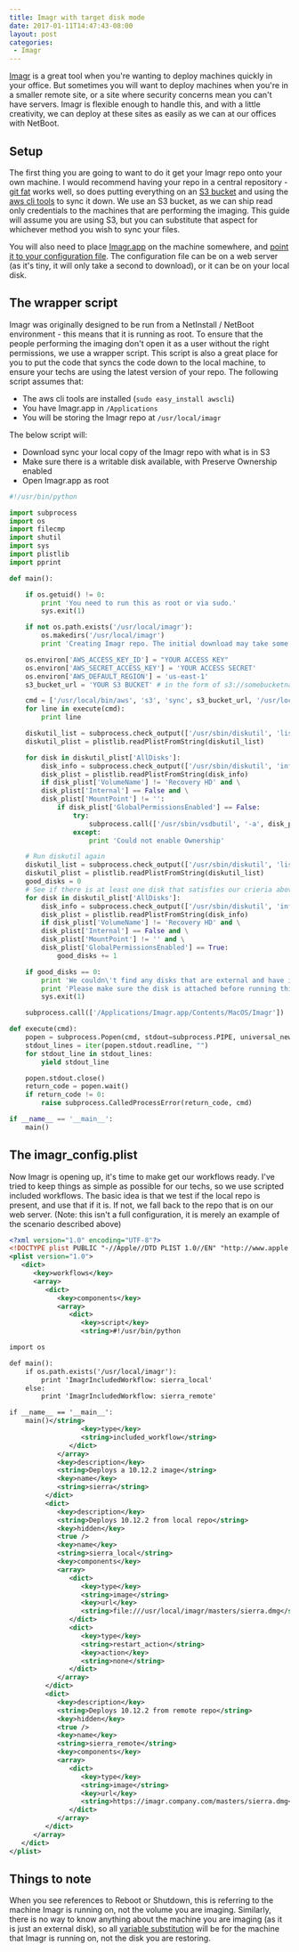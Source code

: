 ```yaml
---
title: Imagr with target disk mode
date: 2017-01-11T14:47:43-08:00
layout: post
categories:
 - Imagr
---
```

[Imagr](https://github.com/grahamgilbert/imagr) is a great tool when you're wanting to deploy machines quickly in your office. But sometimes you will want to deploy machines when you're in a smaller remote site, or a site where security concerns mean you can't have servers. Imagr is flexible enough to handle this, and with a little creativity, we can deploy at these sites as easily as we can at our offices with NetBoot.

## Setup

The first thing you are going to want to do it get your Imagr repo onto your own machine. I would recommend having your repo in a central repository - [git fat](https://www.afp548.com/2014/11/24/introduction-to-git-fat-for-munki/) works well, so does putting everything on an [S3 bucket](https://aws.amazon.com/s3/) and using the [aws cli tools](https://aws.amazon.com/cli/) to sync it down. We use an S3 bucket, as we can ship read only credentials to the machines that are performing the imaging. This guide will assume you are using S3, but you can substitute that aspect for whichever method you wish to sync your files. <!-- more -->

You will also need to place [Imagr.app](https://github.com/grahamgilbert/imagr/releases) on the machine somewhere, and [point it to your configuration file](https://github.com/grahamgilbert/imagr/wiki/App-Config). The configuration file can be on a web server (as it's tiny, it will only take a second to download), or it can be on your local disk.

## The wrapper script

Imagr was originally designed to be run from a NetInstall / NetBoot environment - this means that it is running as root. To ensure that the people performing the imaging don't open it as a user without the right permissions, we use a wrapper script. This script is also a great place for you to put the code that syncs the code down to the local machine, to ensure your techs are using the latest version of your repo. The following script assumes that:

* The aws cli tools are installed (`sudo easy_install awscli`)
* You have Imagr.app in `/Applications`
* You will be storing the Imagr repo at `/usr/local/imagr`

The below script will:

* Download sync your local copy of the Imagr repo with what is in S3
* Make sure there is a writable disk available, with Preserve Ownership enabled
* Open Imagr.app as root

``` python /usr/local/bin/imagr
#!/usr/bin/python

import subprocess
import os
import filecmp
import shutil
import sys
import plistlib
import pprint

def main():

    if os.getuid() != 0:
        print 'You need to run this as root or via sudo.'
        sys.exit(1)

    if not os.path.exists('/usr/local/imagr'):
        os.makedirs('/usr/local/imagr')
        print 'Creating Imagr repo. The initial download may take some time.'

    os.environ['AWS_ACCESS_KEY_ID'] = "YOUR ACCESS KEY"
    os.environ['AWS_SECRET_ACCESS_KEY'] = 'YOUR ACCESS SECRET'
    os.environ['AWS_DEFAULT_REGION'] = 'us-east-1'
    s3_bucket_url = 'YOUR S3 BUCKET' # in the form of s3://somebucketname

    cmd = ['/usr/local/bin/aws', 's3', 'sync', s3_bucket_url, '/usr/local/imagr/', '--exclude', '.git/*', '--delete']
    for line in execute(cmd):
        print line

    diskutil_list = subprocess.check_output(['/usr/sbin/diskutil', 'list', '-plist'])
    diskutil_plist = plistlib.readPlistFromString(diskutil_list)

    for disk in diskutil_plist['AllDisks']:
        disk_info = subprocess.check_output(['/usr/sbin/diskutil', 'info', '-plist', disk])
        disk_plist = plistlib.readPlistFromString(disk_info)
        if disk_plist['VolumeName'] != 'Recovery HD' and \
        disk_plist['Internal'] == False and \
        disk_plist['MountPoint'] != '':
            if disk_plist['GlobalPermissionsEnabled'] == False:
                try:
                    subprocess.call(['/usr/sbin/vsdbutil', '-a', disk_plist['MountPoint']])
                except:
                    print 'Could not enable Ownership'

    # Run diskutil again
    diskutil_list = subprocess.check_output(['/usr/sbin/diskutil', 'list', '-plist'])
    diskutil_plist = plistlib.readPlistFromString(diskutil_list)
    good_disks = 0
    # See if there is at least one disk that satisfies our crieria above (+ ownership enabled)
    for disk in diskutil_plist['AllDisks']:
        disk_info = subprocess.check_output(['/usr/sbin/diskutil', 'info', '-plist', disk])
        disk_plist = plistlib.readPlistFromString(disk_info)
        if disk_plist['VolumeName'] != 'Recovery HD' and \
        disk_plist['Internal'] == False and \
        disk_plist['MountPoint'] != '' and \
        disk_plist['GlobalPermissionsEnabled'] == True:
            good_disks += 1

    if good_disks == 0:
        print 'We couldn\'t find any disks that are external and have ignore permissions disabled.'
        print 'Please make sure the disk is attached before running this script.'
        sys.exit(1)

    subprocess.call(['/Applications/Imagr.app/Contents/MacOS/Imagr'])

def execute(cmd):
    popen = subprocess.Popen(cmd, stdout=subprocess.PIPE, universal_newlines=True)
    stdout_lines = iter(popen.stdout.readline, "")
    for stdout_line in stdout_lines:
        yield stdout_line

    popen.stdout.close()
    return_code = popen.wait()
    if return_code != 0:
        raise subprocess.CalledProcessError(return_code, cmd)

if __name__ == '__main__':
    main()
```

## The imagr_config.plist

Now Imagr is opening up, it's time to make get our workflows ready. I've tried to keep things as simple as possible for our techs, so we use scripted included workflows. The basic idea is that we test if the local repo is present, and use that if it is. If not, we fall back to the repo that is on our web server. (Note: this isn't a full configuration, it is merely an example of the scenario described above)

``` xml imagr_config.plist
<?xml version="1.0" encoding="UTF-8"?>
<!DOCTYPE plist PUBLIC "-//Apple//DTD PLIST 1.0//EN" "http://www.apple.com/DTDs/PropertyList-1.0.dtd">
<plist version="1.0">
   <dict>
      <key>workflows</key>
      <array>
         <dict>
            <key>components</key>
            <array>
               <dict>
                  <key>script</key>
                  <string>#!/usr/bin/python

import os

def main():
    if os.path.exists('/usr/local/imagr'):
        print 'ImagrIncludedWorkflow: sierra_local'
    else:
        print 'ImagrIncludedWorkflow: sierra_remote'

if __name__ == '__main__':
    main()</string>
                  <key>type</key>
                  <string>included_workflow</string>
               </dict>
            </array>
            <key>description</key>
            <string>Deploys a 10.12.2 image</string>
            <key>name</key>
            <string>sierra</string>
         </dict>
         <dict>
            <key>description</key>
            <string>Deploys 10.12.2 from local repo</string>
            <key>hidden</key>
            <true />
            <key>name</key>
            <string>sierra_local</string>
            <key>components</key>
            <array>
               <dict>
                  <key>type</key>
                  <string>image</string>
                  <key>url</key>
                  <string>file:///usr/local/imagr/masters/sierra.dmg</string>
               </dict>
               <dict>
                  <key>type</key>
                  <string>restart_action</string>
                  <key>action</key>
                  <string>none</string>
               </dict>
            </array>
         </dict>
         <dict>
            <key>description</key>
            <string>Deploys 10.12.2 from remote repo</string>
            <key>hidden</key>
            <true />
            <key>name</key>
            <string>sierra_remote</string>
            <key>components</key>
            <array>
               <dict>
                  <key>type</key>
                  <string>image</string>
                  <key>url</key>
                  <string>https://imagr.company.com/masters/sierra.dmg</string>
               </dict>
            </array>
         </dict>
      </array>
   </dict>
</plist>
```

## Things to note

When you see references to Reboot or Shutdown, this is referring to the machine Imagr is running on, not the volume you are imaging. Similarly, there is no way to know anything about the machine you are imaging (as it is just an external disk), so all [variable substitution](https://github.com/grahamgilbert/imagr/wiki/Workflow-Config#scripts) will be for the machine that Imagr is running on, not the disk you are restoring.